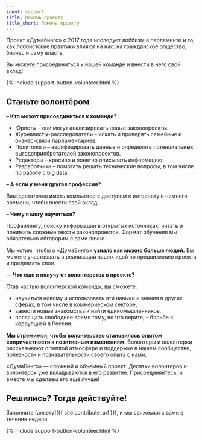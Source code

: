 ```yaml
---
ident: support
title: Помочь проекту
title_short: Помочь проекту
---
```


Проект «Думабинго» с 2017 года исследует лоббизм в парламенте и то, как лоббистские практики влияют на нас: на гражданское общество, бизнес и саму власть. 

Вы можете присоединиться к нашей команде и внести в него свой вклад!

{% include support-button-volunteer.html %}

## Станьте волонтёром

**– Кто может присоединиться к команде?**

- Юристы – они могут анализировать новые законопроекты.
- Журналисты-расследователи – искать и проверять семейные и бизнес-связи парламентариев.
- Политологи – верифицировать данные и определять потенциальных выгодоприобретателей законопроектов.
- Редакторы – красиво и понятно описывать информацию.
- Разработчики – помогать решать технические вопросы, в том числе по работе с big data.

**– А если у меня другая профессия?**

Вам достаточно иметь компьютер с доступом к интернету и немного времени, чтобы внести свой вклад.

**– Чему я могу научиться?**

Профайлингу, поиску информации в открытых источниках, читать и понимать сложные тексты законопроектов. Формат обучения мы обязательно обговорим с вами лично.

Мы хотим, чтобы о «ДумаБинго» **узнало как можно больше людей.** Вы можете участвовать в реализации наших идей по продвижению проекта и предлагать свои.

**— Что еще я получу от волонтерства в проекте?**

Став частью волонтерской команды, вы сможете:

- научиться новому и использовать эти навыки и знания в других сферах, в том числе в коммерческом секторе,
- завести новые знакомства и найти единомышленников,
- посвящать свободное время тому, во что верите, – борьбе с коррупцией в России.

**Мы стремимся, чтобы волонтерство становилось опытом сопричастности к позитивным изменениям.** Волонтеры и волонтерки рассказывают о теплой атмосфере и поддержке в нашем сообществе, полезности и познавательности своего опыта с нами. 

«ДумаБинго» — сложный и объемный проект. Десятки волонтеров и волонтерок уже вкладываются в его развитие. Присоединяйтесь, и вместе мы сделаем его ещё лучше!

## Решились? Тогда действуйте!

Заполните [анкету]({{ site.contribute_url }}), и мы свяжемся с вами в течение недели.

{% include support-button-volunteer.html %}
